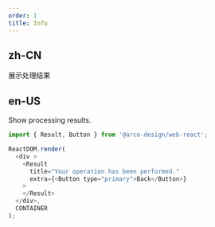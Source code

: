 ```yaml
---
order: 1
title: Info
---
```


## zh-CN

展示处理结果

## en-US

Show processing results.

```js
import { Result, Button } from '@arco-design/web-react';

ReactDOM.render(
  <div >
    <Result
      title="Your operation has been performed."
      extra={<Button type="primary">Back</Button>}
    >
    </Result>
  </div>,
  CONTAINER
);
```
